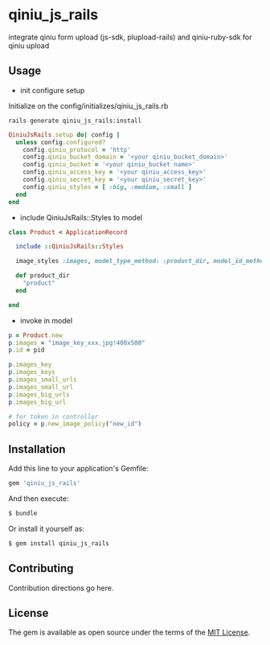 # qiniu_js_rails
integrate qiniu form upload (js-sdk, plupload-rails) and qiniu-ruby-sdk for qiniu upload

## Usage

- init configure setup

Initialize on the config/initializes/qiniu_js_rails.rb

```shell
rails generate qiniu_js_rails:install
```

```ruby
QiniuJsRails.setup do| config |
  unless config.configured?
    config.qiniu_protocol = 'http'
    config.qiniu_bucket_domain = '<your qiniu_bucket_domain>'
    config.qiniu_bucket = '<your qiniu_bucket name>'
    config.qiniu_access_key = '<your qiniu_access_key>'
    config.qiniu_secret_key = '<your qiniu_secret_key>'
    config.qiniu_styles = [ :big, :medium, :small ]
  end
end
```

- include QiniuJsRails::Styles to model

```ruby
class Product < ApplicationRecord

  include ::QiniuJsRails::Styles

  image_styles :images, model_type_method: :product_dir, model_id_method: :id

  def product_dir
    "product"
  end

end

```

- invoke in model
```ruby
p = Product.new
p.images = "image_key_xxx.jpg!400x500"
p.id = pid

p.images_key
p.images_keys
p.images_small_urls
p.images_small_url
p.images_big_urls
p.images_big_url

# for token in controller
policy = p.new_image_policy("new_id")
```


## Installation
Add this line to your application's Gemfile:

```ruby
gem 'qiniu_js_rails'
```

And then execute:
```bash
$ bundle
```

Or install it yourself as:
```bash
$ gem install qiniu_js_rails
```

## Contributing
Contribution directions go here.

## License
The gem is available as open source under the terms of the [MIT License](http://opensource.org/licenses/MIT).
